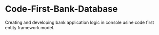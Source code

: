 # Code-First-Bank-Database
Creating and developing bank application logic in console usine code first entity framework model.
